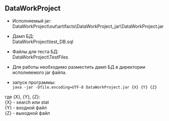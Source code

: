## DataWorkProject

- Исполняемый jar:  
DataWorkProject\out\artifacts\DataWorkProject_jar\DataWorkProject.jar

- Дамп БД:  
DataWorkProject\test_DB.sql

- Файлы для теста БД:  
DataWorkProject\TestFiles

- Для работы необходимо разместить дамп БД в директории исполняемого jar файла.

- запуск программы:  
`java -jar -Dfile.encoding=UTF-8 DataWorkProject.jar {X} {Y} {Z}`

где {X}, {Y}, {Z}:   
{X} - search или stat   
{Y} - входной файл   
{Z} - выходной файл   
